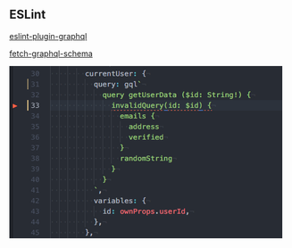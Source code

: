 ##  ESLint <!-- .element: data-theme="ka-content" -->

[eslint-plugin-graphql](https://github.com/apollographql/eslint-plugin-graphql)

[fetch-graphql-schema](https://github.com/yoctol/fetch-graphql-schema)

![eslint-plugin-graphql](resources/eslint.png)
